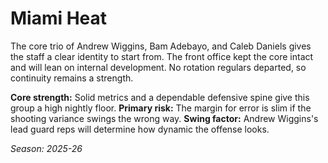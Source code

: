 # Miami Heat

The core trio of Andrew Wiggins, Bam Adebayo, and Caleb Daniels gives the staff a clear identity to start from.
The front office kept the core intact and will lean on internal development.
No rotation regulars departed, so continuity remains a strength.

**Core strength:** Solid metrics and a dependable defensive spine give this group a high nightly floor.
**Primary risk:** The margin for error is slim if the shooting variance swings the wrong way.
**Swing factor:** Andrew Wiggins's lead guard reps will determine how dynamic the offense looks.

_Season: 2025-26_
